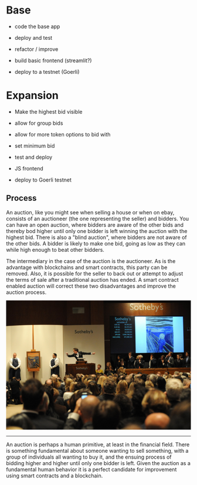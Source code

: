 # Base

- code the base app
- deploy and test
- refactor / improve

- build basic frontend (streamlit?)

- deploy to a testnet (Goerli)

# Expansion

- Make the highest bid visible
- allow for group bids
- allow for more token options to bid with
- set minimum bid

- test and deploy
- JS frontend
- deploy to Goerli testnet

## Process

An auction, like you might see when selling a house or when on ebay, consists of an auctioneer (the one representing the seller) and bidders. You can have an open auction, where bidders are aware of the other bids and thereby bod higher until only one bidder is left winning the auction with the highest bid. There is also a "blind auction", where bidders are not aware of the other bids. A bidder is likely to make one bid, going as low as they can while high enough to beat other bidders.

The intermediary in the case of the auction is the auctioneer. As is the advantage with blockchains and smart contracts, this party can be removed. Also, it is possible for the seller to back out or attempt to adjust the terms of sale after a traditional auction has ended. A smart contract enabled auction will correct these two disadvantages and improve the auction process.

![Traditional Auction](Images\traditional_auction)

---

An auction is perhaps a human primitive, at least in the financial field. There is something fundamental about someone wanting to sell something, with a group of individuals all wanting to buy it, and the ensuing process of bidding higher and higher until only one bidder is left. Given the auction as a fundamental human behavior it is a perfect candidate for improvement using smart contracts and a blockchain.
